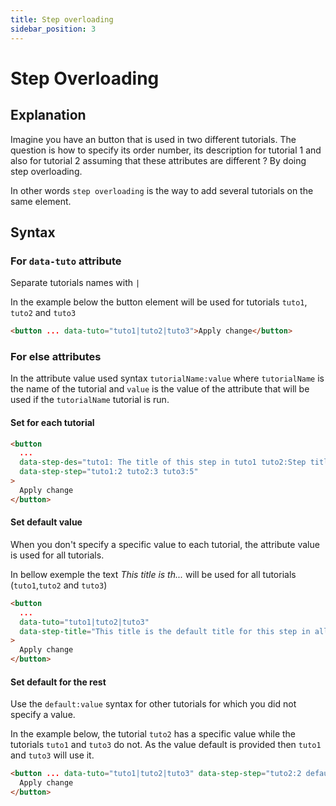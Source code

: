 ```yaml
---
title: Step overloading
sidebar_position: 3
---
```


# Step Overloading

## Explanation

Imagine you have an button that is used in two different tutorials. The question is how to specify its order number, its description for tutorial 1 and also for tutorial 2 assuming that these attributes are different ? By doing step overloading.

In other words `step overloading` is the way to add several tutorials on the same element.

## Syntax

### For `data-tuto` attribute

Separate tutorials names with `|`

In the example below the button element will be used for tutorials `tuto1`, `tuto2` and `tuto3`

```html
<button ... data-tuto="tuto1|tuto2|tuto3">Apply change</button>
```

### For else attributes

In the attribute value used syntax `tutorialName:value` where `tutorialName` is the name of the tutorial and `value` is the value of the attribute that will be used if the `tutorialName` tutorial is run.

#### Set for each tutorial

```html
<button
  ...
  data-step-des="tuto1: The title of this step in tuto1 tuto2:Step title in tuto2 tuto3:And so on"
  data-step-step="tuto1:2 tuto2:3 tuto3:5"
>
  Apply change
</button>
```

#### Set default value

When you don't specify a specific value to each tutorial, the attribute value is used for all tutorials.

In bellow exemple the text _This title is th..._  will be used for all tutorials (`tuto1`,`tuto2` and `tuto3`)

```html
<button
  ...
  data-tuto="tuto1|tuto2|tuto3"
  data-step-title="This title is the default title for this step in all tutoriel on this element"
>
  Apply change
</button>
```

#### Set default for the rest

Use the `default:value` syntax for other tutorials for which you did not specify a value.

In the example below, the tutorial `tuto2` has a specific value while the tutorials `tuto1` and `tuto3` do not. As the value default is provided then `tuto1` and `tuto3` will use it.

```html
<button ... data-tuto="tuto1|tuto2|tuto3" data-step-step="tuto2:2 default:3">
  Apply change
</button>
```
